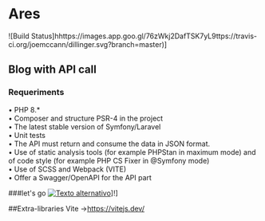# Ares
![Build Status]hhttps://images.app.goo.gl/76zWkj2DafTSK7yL9ttps://travis-ci.org/joemccann/dillinger.svg?branch=master)]
## Blog with API call 

### Requeriments
• PHP 8.* <br>
• Composer and structure PSR-4 in the project<br>
• The latest stable version of Symfony/Laravel<br>
• Unit tests<br>
• The API must return and consume the data in JSON format.<br>
• Use of static analysis tools (for example PHPStan in maximum mode) and of
code style (for example PHP CS Fixer in @Symfony mode)<br>
• Use of SCSS and Webpack (VITE)<br>
• Offer a Swagger/OpenAPI for the API part<br>

###let's go 
[![Texto alternativo](enlace_a_la_miniatura_del_video)](enlace_al_video)]!]

##Extra-libraries
Vite ->https://vitejs.dev/

